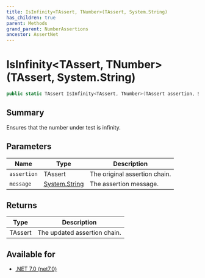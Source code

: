 ```yaml
---
title: IsInfinity<TAssert, TNumber>(TAssert, System.String)
has_children: true
parent: Methods
grand_parent: NumberAssertions
ancestor: AssertNet
---
```

# IsInfinity&lt;TAssert, TNumber&gt;(TAssert, System.String)

```csharp
public static TAssert IsInfinity<TAssert, TNumber>(TAssert assertion, System.String message);
```

## Summary
Ensures that the number under test is infinity.

## Parameters
|Name|Type|Description|
|-|-|-|
|`assertion`|TAssert|The original assertion chain.|
|`message`|[System.String](https://learn.microsoft.com/en-us/dotnet/api/system.string)|The assertion message.|

## Returns
|Type|Description|
|-|-|
|TAssert|The updated assertion chain.|

## Available for
- [.NET 7.0 (net7.0)](https://versionsof.net/core/7.0/)

